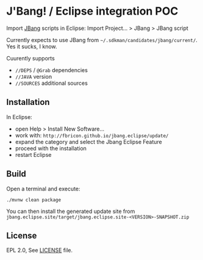 J'Bang! / Eclipse integration POC
===============================

Import [JBang](https://github.com/jbangdev/jbang) scripts in Eclipse: Import Project... > JBang > JBang script

Currently expects to use JBang from `~/.sdkman/candidates/jbang/current/`. Yes it sucks, I know.

Cuurently supports 
- `//DEPS` / `@Grab` dependencies
- `//JAVA` version
- `//SOURCES` additional sources 

Installation
------------

In Eclipse:

- open Help > Install New Software...
- work with: `http://fbricon.github.io/jbang.eclipse/update/`
- expand the category and select the Jbang Eclipse Feature
- proceed with the installation
- restart Eclipse


Build
-----

Open a terminal and execute:

    ./mvnw clean package
    
You can then install the generated update site from `jbang.eclipse.site/target/jbang.eclipse.site-<VERSION>-SNAPSHOT.zip`

License
-------
EPL 2.0, See [LICENSE](LICENSE) file.

